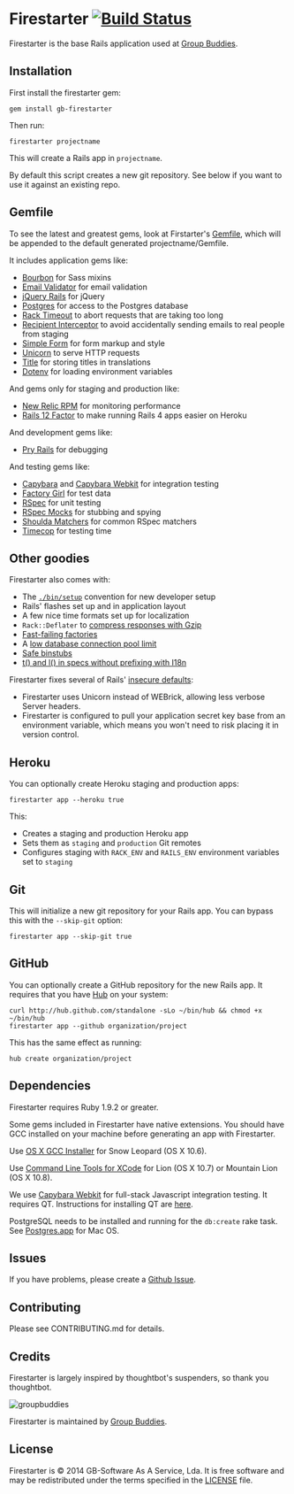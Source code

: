 # Firestarter [![Build Status](https://travis-ci.org/groupbuddies/firestarter.svg?branch=master)](https://travis-ci.org/groupbuddies/firestarter)

Firestarter is the base Rails application used at [Group Buddies](http://groupbuddies.com).

Installation
------------

First install the firestarter gem:

    gem install gb-firestarter

Then run:

    firestarter projectname

This will create a Rails app in `projectname`.

By default this script creates a new git repository. See below if you
want to use it against an existing repo.

Gemfile
-------

To see the latest and greatest gems, look at Firstarter's
[Gemfile](templates/Gemfile.erb),
which will be appended to the default generated projectname/Gemfile.

It includes application gems like:

* [Bourbon](https://github.com/thoughtbot/bourbon) for Sass mixins
* [Email Validator](https://github.com/balexand/email_validator) for email
  validation
* [jQuery Rails](https://github.com/rails/jquery-rails) for jQuery
* [Postgres](https://github.com/ged/ruby-pg) for access to the Postgres database
* [Rack Timeout](https://github.com/kch/rack-timeout) to abort requests that are
  taking too long
* [Recipient Interceptor](https://github.com/croaky/recipient_interceptor) to
  avoid accidentally sending emails to real people from staging
* [Simple Form](https://github.com/plataformatec/simple_form) for form markup
  and style
* [Unicorn](https://github.com/defunkt/unicorn) to serve HTTP requests
* [Title](https://github.com/calebthompson/title) for storing titles in
  translations
* [Dotenv](https://github.com/bkeepers/dotenv) for loading environment variables

And gems only for staging and production like:

* [New Relic RPM](https://github.com/newrelic/rpm) for monitoring performance
* [Rails 12 Factor](https://github.com/heroku/rails_12factor) to make running
  Rails 4 apps easier on Heroku

And development gems like:

* [Pry Rails](https://github.com/rweng/pry-rails) for debugging

And testing gems like:

* [Capybara](https://github.com/jnicklas/capybara) and
  [Capybara Webkit](https://github.com/thoughtbot/capybara-webkit) for
  integration testing
* [Factory Girl](https://github.com/thoughtbot/factory_girl) for test data
* [RSpec](https://github.com/rspec/rspec) for unit testing
* [RSpec Mocks](https://github.com/rspec/rspec-mocks) for stubbing and spying
* [Shoulda Matchers](https://github.com/thoughtbot/shoulda-matchers) for common
  RSpec matchers
* [Timecop](https://github.com/jtrupiano/timecop-console) for testing time

Other goodies
-------------

Firestarter also comes with:

* The [`./bin/setup`][bin] convention for new developer setup
* Rails' flashes set up and in application layout
* A few nice time formats set up for localization
* `Rack::Deflater` to [compress responses with Gzip][compress]
* [Fast-failing factories][fast]
* A [low database connection pool limit][pool]
* [Safe binstubs][binstub]
* [t() and l() in specs without prefixing with I18n][i18n]

[bin]: http://robots.thoughtbot.com/bin-setup
[compress]: http://robots.thoughtbot.com/content-compression-with-rack-deflater/
[fast]: http://robots.thoughtbot.com/testing-your-factories-first
[pool]: https://devcenter.heroku.com/articles/concurrency-and-database-connections
[binstub]: https://github.com/thoughtbot/suspenders/pull/282
[i18n]: https://github.com/thoughtbot/suspenders/pull/304

Firestarter fixes several of Rails' [insecure defaults]:

* Firestarter uses Unicorn instead of WEBrick, allowing less verbose Server
  headers.
* Firestarter is configured to pull your application secret key base from an
  environment variable, which means you won't need to risk placing it in version
  control.

[insecure defaults]: http://blog.codeclimate.com/blog/2013/03/27/rails-insecure-defaults/

Heroku
------

You can optionally create Heroku staging and production apps:

    firestarter app --heroku true

This:

* Creates a staging and production Heroku app
* Sets them as `staging` and `production` Git remotes
* Configures staging with `RACK_ENV` and `RAILS_ENV` environment variables set
  to `staging`

Git
---

This will initialize a new git repository for your Rails app. You can
bypass this with the `--skip-git` option:

    firestarter app --skip-git true

GitHub
------

You can optionally create a GitHub repository for the new Rails app. It
requires that you have [Hub](https://github.com/github/hub) on your system:

    curl http://hub.github.com/standalone -sLo ~/bin/hub && chmod +x ~/bin/hub
    firestarter app --github organization/project

This has the same effect as running:

    hub create organization/project

Dependencies
------------

Firestarter requires Ruby 1.9.2 or greater.

Some gems included in Firestarter have native extensions. You should have GCC
installed on your machine before generating an app with Firestarter.

Use [OS X GCC Installer](https://github.com/kennethreitz/osx-gcc-installer/) for
Snow Leopard (OS X 10.6).

Use [Command Line Tools for XCode](https://developer.apple.com/downloads/index.action)
for Lion (OS X 10.7) or Mountain Lion (OS X 10.8).

We use [Capybara Webkit](https://github.com/thoughtbot/capybara-webkit) for
full-stack Javascript integration testing. It requires QT. Instructions for
installing QT are
[here](https://github.com/thoughtbot/capybara-webkit/wiki/Installing-Qt-and-compiling-capybara-webkit).

PostgreSQL needs to be installed and running for the `db:create` rake task. See
[Postgres.app](http://postgresapp.com/) for Mac OS.

Issues
------

If you have problems, please create a
[Github Issue](https://github.com/groupbuddies/firestarter/issues).

Contributing
------------

Please see CONTRIBUTING.md for details.

Credits
-------

Firestarter is largely inspired by thoughtbot's suspenders, so thank you
thoughtbot.

![groupbuddies](http://www.groupbuddies.com/logo.png)

Firestarter is maintained by
[Group Buddies](http://groupbuddies.com/).

License
-------

Firestarter is © 2014 GB-Software As A Service, Lda. It is free software and may be
redistributed under the terms specified in the [LICENSE](LICENSE) file.
